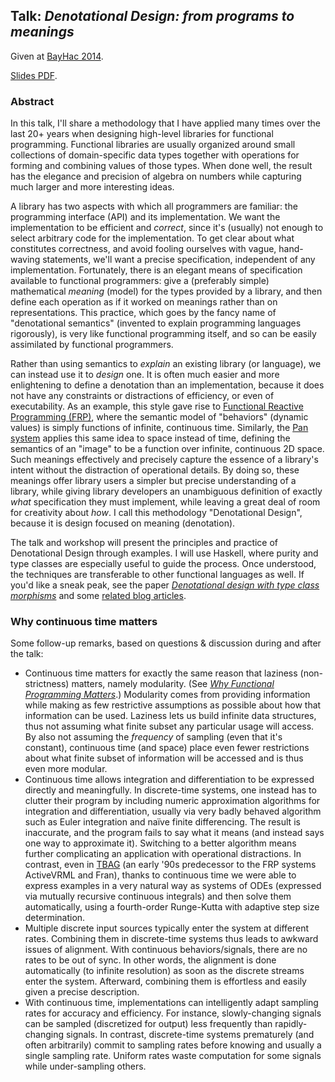 ## Talk: *Denotational Design: from programs to meanings*

Given at [BayHac 2014](http://www.haskell.org/haskellwiki/BayHac2014).

[Slides PDF](http://conal.net/talks/bayhac-2014.pdf).

### Abstract

In this talk, I'll share a methodology that I have applied many times over the last 20+ years when designing high-level libraries for functional programming.
Functional libraries are usually organized around small collections of domain-specific data types together with operations for forming and combining values of those types.
When done well, the result has the elegance and precision of algebra on numbers while capturing much larger and more interesting ideas.

A library has two aspects with which all programmers are familiar: the programming interface (API) and its implementation.
We want the implementation to be efficient and *correct*, since it's (usually) not enough to select arbitrary code for the implementation.
To get clear about what constitutes correctness, and avoid fooling ourselves with vague, hand-waving statements, we'll want a precise specification, independent of any implementation.
Fortunately, there is an elegant means of specification available to functional programmers: give a (preferably simple) mathematical *meaning* (model) for the types provided by a library, and then define each operation as if it worked on meanings rather than on representations.
This practice, which goes by the fancy name of "denotational semantics" (invented to explain programming languages rigorously), is very like functional programming itself, and so can be easily assimilated by functional programmers.

Rather than using semantics to *explain* an existing library (or language), we can instead use it to *design* one.
It is often much easier and more enlightening to define a denotation than an implementation, because it does not have any constraints or distractions of efficiency, or even of executability.
As an example, this style gave rise to [Functional Reactive Programming (FRP)](http://stackoverflow.com/questions/5875929/specification-for-a-functional-reactive-programming-language/5878525#5878525), where the semantic model of "behaviors" (dynamic values) is simply functions of infinite, continuous time.
Similarly, the [Pan system](http://conal.net/Pan) applies this same idea to space instead of time, defining the semantics of an "image" to be a function over infinite, continuous 2D space.
Such meanings effectively and precisely capture the essence of a library's intent without the distraction of operational details.
By doing so, these meanings offer library users a simpler but precise understanding of a library, while giving library developers an unambiguous definition of exactly *what* specification they must implement, while leaving a great deal of room for creativity about *how*.
I call this methodology "Denotational Design", because it is design focused on meaning (denotation).

The talk and workshop will present the principles and practice of Denotational Design through examples.
I will use Haskell, where purity and type classes are especially useful to guide the process.
Once understood, the techniques are transferable to other functional languages as well.
If you'd like a sneak peak, see the paper [*Denotational design with type class morphisms*](http://conal.net/papers/type-class-morphisms/) and some [related blog articles](http://conal.net/blog/tag/type-class-morphism).

### Why continuous time matters

Some follow-up remarks, based on questions & discussion during and after the talk:

*   Continuous time matters for exactly the same reason that laziness (non-strictness) matters, namely modularity.
    (See [*Why Functional Programming Matters*](http://www.cse.chalmers.se/~rjmh/Papers/whyfp.html).)
    Modularity comes from providing information while making as few restrictive assumptions as possible about how that information can be used.
    Laziness lets us build infinite data structures, thus not assuming what finite subset any particular usage will access.
    By also not assuming the *frequency* of sampling (even that it's constant), continuous time (and space) place even fewer restrictions about what finite subset of information will be accessed and is thus even more modular.
*   Continuous time allows integration and differentiation to be expressed directly and meaningfully.
    In discrete-time systems, one instead has to clutter their program by including numeric approximation algorithms for integration and differentiation, usually via very badly behaved algorithm such as Euler integration and naïve finite differencing.
    The result is inaccurate, and the program fails to say what it means (and instead says one way to approximate it).
    Switching to a better algorithm means further complicating an application with operational distractions.
    In contrast, even in [TBAG](http://conal.net/tbag/) (an early '90s predecessor to the FRP systems ActiveVRML and Fran), thanks to continuous time we were able to express examples in a very natural way as systems of ODEs (expressed via mutually recursive continuous integrals) and then solve them automatically, using a fourth-order Runge-Kutta with adaptive step size determination.
*   Multiple discrete input sources typically enter the system at different rates.
    Combining them in discrete-time systems thus leads to awkward issues of alignment.
    With continuous behaviors/signals, there are no rates to be out of sync.
    In other words, the alignment is done automatically (to infinite resolution) as soon as the discrete streams enter the system.
    Afterward, combining them is effortless and easily given a precise description.
*   With continuous time, implementations can intelligently adapt sampling rates for accuracy and efficiency.
    For instance, slowly-changing signals can be sampled (discretized for output) less frequently than rapidly-changing signals.
    In contrast, discrete-time systems prematurely (and often arbitrarily) commit to sampling rates before knowing and usually a single sampling rate.
    Uniform rates waste computation for some signals while under-sampling others.
